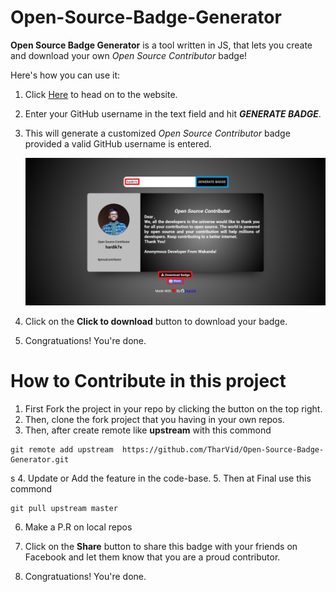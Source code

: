 # Open-Source-Badge-Generator

**Open Source Badge Generator** is a tool written in JS, that lets you create and download your own <i>Open Source Contributor</i> badge!

Here's how you can use it:
1. Click [Here](https://tharvid.github.io/Open-Source-Badge-Generator/) to head on to the website.
2. Enter your GitHub username in the text field and hit ***GENERATE BADGE***.
3. This will generate a customized _Open Source Contributor_ badge provided a valid GitHub username is entered.
	<br>
	
	![img](images/screenshots/Badge.png)
	<br>
4. Click on the **Click to download** button to download your badge.

5. Congratuations! You're done.
# How to Contribute in this project
1. First Fork the project in your repo by clicking the button on the top right.
2. Then, clone the fork project that you having in your own repos.
3. Then, after create remote like **upstream** with this commond 

```
git remote add upstream  https://github.com/TharVid/Open-Source-Badge-Generator.git
```
s
4. Update or Add the feature in the code-base.
5. Then at Final use this commond
```
git pull upstream master
```

6. Make a P.R on local repos

5. Click on the **Share** button to share this badge with your friends on Facebook and let them know that you are a proud contributor.
6. Congratuations! You're done.

